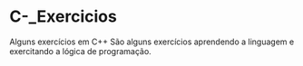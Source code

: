 # C-_Exercicios
Alguns exercícios em C++
São alguns exercícios aprendendo a linguagem e exercitando a lógica de programação.
